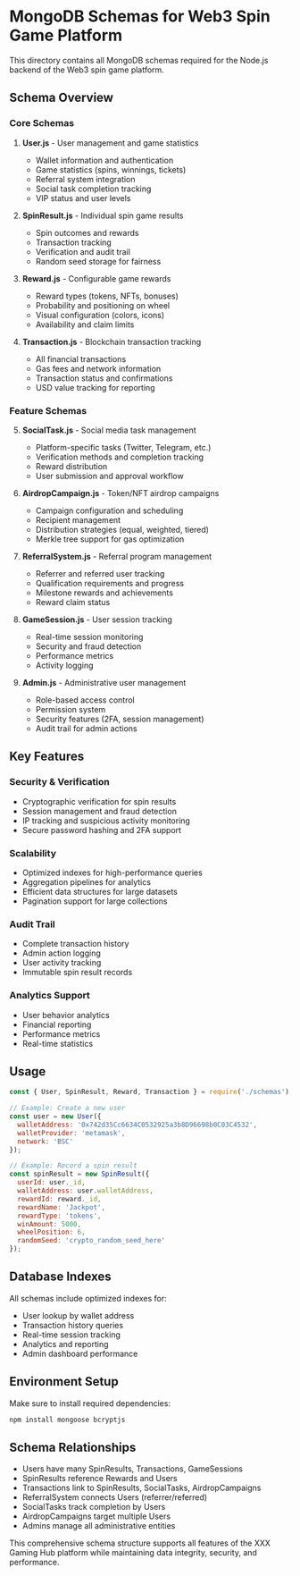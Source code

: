 # MongoDB Schemas for Web3 Spin Game Platform

This directory contains all MongoDB schemas required for the Node.js backend of the Web3 spin game platform.

## Schema Overview

### Core Schemas

1. **User.js** - User management and game statistics
   - Wallet information and authentication
   - Game statistics (spins, winnings, tickets)
   - Referral system integration
   - Social task completion tracking
   - VIP status and user levels

2. **SpinResult.js** - Individual spin game results
   - Spin outcomes and rewards
   - Transaction tracking
   - Verification and audit trail
   - Random seed storage for fairness

3. **Reward.js** - Configurable game rewards
   - Reward types (tokens, NFTs, bonuses)
   - Probability and positioning on wheel
   - Visual configuration (colors, icons)
   - Availability and claim limits

4. **Transaction.js** - Blockchain transaction tracking
   - All financial transactions
   - Gas fees and network information
   - Transaction status and confirmations
   - USD value tracking for reporting

### Feature Schemas

5. **SocialTask.js** - Social media task management
   - Platform-specific tasks (Twitter, Telegram, etc.)
   - Verification methods and completion tracking
   - Reward distribution
   - User submission and approval workflow

6. **AirdropCampaign.js** - Token/NFT airdrop campaigns
   - Campaign configuration and scheduling
   - Recipient management
   - Distribution strategies (equal, weighted, tiered)
   - Merkle tree support for gas optimization

7. **ReferralSystem.js** - Referral program management
   - Referrer and referred user tracking
   - Qualification requirements and progress
   - Milestone rewards and achievements
   - Reward claim status

8. **GameSession.js** - User session tracking
   - Real-time session monitoring
   - Security and fraud detection
   - Performance metrics
   - Activity logging

9. **Admin.js** - Administrative user management
   - Role-based access control
   - Permission system
   - Security features (2FA, session management)
   - Audit trail for admin actions

## Key Features

### Security & Verification
- Cryptographic verification for spin results
- Session management and fraud detection
- IP tracking and suspicious activity monitoring
- Secure password hashing and 2FA support

### Scalability
- Optimized indexes for high-performance queries
- Aggregation pipelines for analytics
- Efficient data structures for large datasets
- Pagination support for large collections

### Audit Trail
- Complete transaction history
- Admin action logging
- User activity tracking
- Immutable spin result records

### Analytics Support
- User behavior analytics
- Financial reporting
- Performance metrics
- Real-time statistics

## Usage

```javascript
const { User, SpinResult, Reward, Transaction } = require('./schemas');

// Example: Create a new user
const user = new User({
  walletAddress: '0x742d35Cc6634C0532925a3b8D96698b0C03C4532',
  walletProvider: 'metamask',
  network: 'BSC'
});

// Example: Record a spin result
const spinResult = new SpinResult({
  userId: user._id,
  walletAddress: user.walletAddress,
  rewardId: reward._id,
  rewardName: 'Jackpot',
  rewardType: 'tokens',
  winAmount: 5000,
  wheelPosition: 6,
  randomSeed: 'crypto_random_seed_here'
});
```

## Database Indexes

All schemas include optimized indexes for:
- User lookup by wallet address
- Transaction history queries
- Real-time session tracking
- Analytics and reporting
- Admin dashboard performance

## Environment Setup

Make sure to install required dependencies:

```bash
npm install mongoose bcryptjs
```

## Schema Relationships

- Users have many SpinResults, Transactions, GameSessions
- SpinResults reference Rewards and Users
- Transactions link to SpinResults, SocialTasks, AirdropCampaigns
- ReferralSystem connects Users (referrer/referred)
- SocialTasks track completion by Users
- AirdropCampaigns target multiple Users
- Admins manage all administrative entities

This comprehensive schema structure supports all features of the XXX Gaming Hub platform while maintaining data integrity, security, and performance.